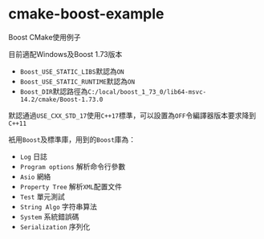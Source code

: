 # cmake-boost-example
Boost CMake使用例子

目前適配Windows及Boost 1.73版本

- `Boost_USE_STATIC_LIBS`默認為`ON`
- `Boost_USE_STATIC_RUNTIME`默認為`ON`
- `Boost_DIR`默認路徑為`C:/local/boost_1_73_0/lib64-msvc-14.2/cmake/Boost-1.73.0`

默認通過`USE_CXX_STD_17`使用`C++17`標準，可以設置為`OFF`令編譯器版本要求降到`C++11`

衹用`Boost`及標準庫，用到的`Boost`庫為：

- `Log` 日誌
- `Program options` 解析命令行參數
- `Asio` 網絡
- `Property Tree` 解析`XML`配置文件
- `Test` 單元測試
- `String Algo` 字符串算法
- `System` 系統錯誤碼
- `Serialization` 序列化
